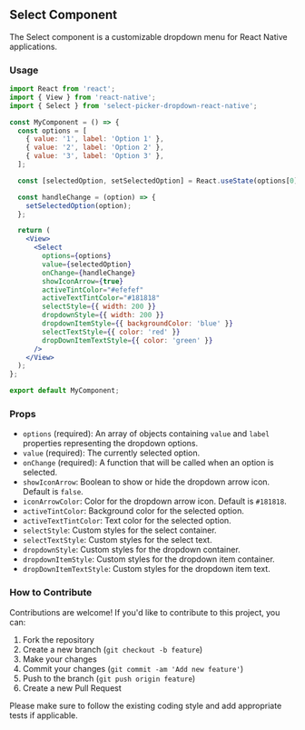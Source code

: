 ## Select Component

The Select component is a customizable dropdown menu for React Native applications.

### Usage

```jsx
import React from 'react';
import { View } from 'react-native';
import { Select } from 'select-picker-dropdown-react-native';

const MyComponent = () => {
  const options = [
    { value: '1', label: 'Option 1' },
    { value: '2', label: 'Option 2' },
    { value: '3', label: 'Option 3' },
  ];

  const [selectedOption, setSelectedOption] = React.useState(options[0]);

  const handleChange = (option) => {
    setSelectedOption(option);
  };

  return (
    <View>
      <Select
        options={options}
        value={selectedOption}
        onChange={handleChange}
        showIconArrow={true}
        activeTintColor="#efefef"
        activeTextTintColor="#181818"
        selectStyle={{ width: 200 }}
        dropdownStyle={{ width: 200 }}
        dropdownItemStyle={{ backgroundColor: 'blue' }}
        selectTextStyle={{ color: 'red' }}
        dropDownItemTextStyle={{ color: 'green' }}
      />
    </View>
  );
};

export default MyComponent;
```

### Props

- `options` (required): An array of objects containing `value` and `label` properties representing the dropdown options.
- `value` (required): The currently selected option.
- `onChange` (required): A function that will be called when an option is selected.
- `showIconArrow`: Boolean to show or hide the dropdown arrow icon. Default is `false`.
- `iconArrowColor`: Color for the dropdown arrow icon. Default is `#181818`.
- `activeTintColor`: Background color for the selected option.
- `activeTextTintColor`: Text color for the selected option.
- `selectStyle`: Custom styles for the select container.
- `selectTextStyle`: Custom styles for the select text.
- `dropdownStyle`: Custom styles for the dropdown container.
- `dropdownItemStyle`: Custom styles for the dropdown item container.
- `dropDownItemTextStyle`: Custom styles for the dropdown item text.

### How to Contribute

Contributions are welcome! If you'd like to contribute to this project, you can:

1. Fork the repository
2. Create a new branch (`git checkout -b feature`)
3. Make your changes
4. Commit your changes (`git commit -am 'Add new feature'`)
5. Push to the branch (`git push origin feature`)
6. Create a new Pull Request

Please make sure to follow the existing coding style and add appropriate tests if applicable.
